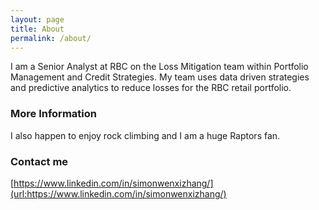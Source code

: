 ```yaml
---
layout: page
title: About
permalink: /about/
---
```

I am a Senior Analyst at RBC on the Loss Mitigation team within Portfolio Management and Credit Strategies. My team uses data driven strategies and predictive analytics to reduce losses for the RBC retail portfolio.

### More Information

I also happen to enjoy rock climbing and I am a huge Raptors fan.

### Contact me

[https://www.linkedin.com/in/simonwenxizhang/](url:https://www.linkedin.com/in/simonwenxizhang/)
